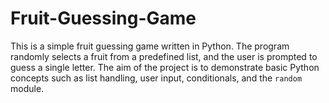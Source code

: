 # Fruit-Guessing-Game
This is a simple fruit guessing game written in Python. The program randomly selects a fruit from a predefined list, and the user is prompted to guess a single letter. The aim of the project is to demonstrate basic Python concepts such as list handling, user input, conditionals, and the `random` module. 
